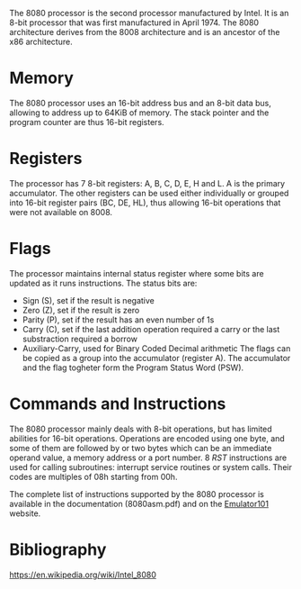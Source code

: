 The 8080 processor is the second processor manufactured by Intel. It is an 8-bit processor that was first manufactured in April 1974.
The 8080 architecture derives from the 8008 architecture and is an ancestor of the x86 architecture.

# Memory

The 8080 processor uses an 16-bit address bus and an 8-bit data bus, allowing to address up to 64KiB of memory.
The stack pointer and the program counter are thus 16-bit registers.

# Registers

The processor has 7 8-bit registers: A, B, C, D, E, H and L.
A is the primary accumulator. The other registers can be used either individually or grouped into 16-bit register pairs (BC, DE, HL), thus allowing 16-bit operations that were not available on 8008.

# Flags

The processor maintains internal status register where some bits are updated as it runs instructions. The status bits are:
- Sign (S), set if the result is negative
- Zero (Z), set if the result is zero
- Parity (P), set if the result has an even number of 1s
- Carry (C), set if the last addition operation required a carry or the last substraction required a borrow
- Auxiliary-Carry, used for Binary Coded Decimal arithmetic
The flags can be copied as a group into the accumulator (register A). The accumulator and the flag togheter form the Program Status Word (PSW). 

# Commands and Instructions

The 8080 processor mainly deals with 8-bit operations, but has limited abilities for 16-bit operations.
Operations are encoded using one byte, and some of them are followed by or two bytes which can be an immediate operand value, a memory address or a port number.
8 *RST* instructions are used for calling subroutines: interrupt service routines or system calls. Their codes are multiples of 08h starting from 00h. 

The complete list of instructions supported by the 8080 processor is available in the documentation (8080asm.pdf) and on the [Emulator101](www.emulator101.com/reference/8080-by-opcode.html) website.

# Bibliography
https://en.wikipedia.org/wiki/Intel_8080
